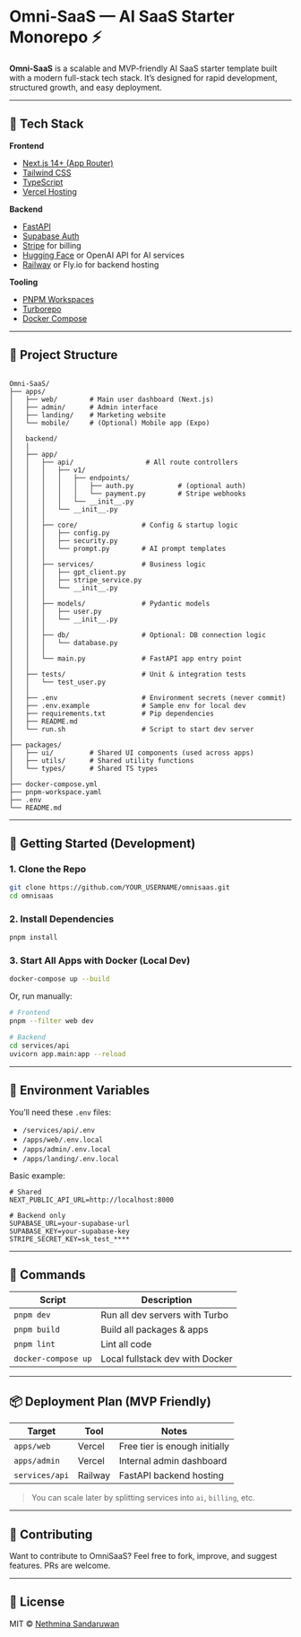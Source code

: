 # Omni-SaaS — AI SaaS Starter Monorepo ⚡

**Omni-SaaS** is a scalable and MVP-friendly AI SaaS starter template built with a modern full-stack tech stack. It’s designed for rapid development, structured growth, and easy deployment.

---

## 🔧 Tech Stack

**Frontend**
- [Next.js 14+ (App Router)](https://nextjs.org/)
- [Tailwind CSS](https://tailwindcss.com/)
- [TypeScript](https://www.typescriptlang.org/)
- [Vercel Hosting](https://vercel.com/)

**Backend**
- [FastAPI](https://fastapi.tiangolo.com/)
- [Supabase Auth](https://supabase.com/)
- [Stripe](https://stripe.com/) for billing
- [Hugging Face](https://huggingface.co/) or OpenAI API for AI services
- [Railway](https://railway.app/) or Fly.io for backend hosting

**Tooling**
- [PNPM Workspaces](https://pnpm.io/)
- [Turborepo](https://turbo.build/repo)
- [Docker Compose](https://docs.docker.com/compose/)

---

## 📁 Project Structure

```

Omni-SaaS/
├── apps/
│   ├── web/        # Main user dashboard (Next.js)
│   ├── admin/      # Admin interface
│   ├── landing/    # Marketing website
│   └── mobile/     # (Optional) Mobile app (Expo)
│
│   backend/
│   │
│   ├── app/
│   │   ├── api/                  # All route controllers
│   │   │   ├── v1/
│   │   │   │   ├── endpoints/
│   │   │   │   │   ├── auth.py           # (optional auth)
│   │   │   │   │   └── payment.py        # Stripe webhooks
│   │   │   │   └── __init__.py
│   │   │   └── __init__.py
│   │   │
│   │   ├── core/                # Config & startup logic
│   │   │   ├── config.py
│   │   │   ├── security.py
│   │   │   └── prompt.py        # AI prompt templates
│   │   │
│   │   ├── services/            # Business logic
│   │   │   ├── gpt_client.py
│   │   │   ├── stripe_service.py
│   │   │   └── __init__.py
│   │   │
│   │   ├── models/              # Pydantic models
│   │   │   ├── user.py
│   │   │   └── __init__.py
│   │   │
│   │   ├── db/                  # Optional: DB connection logic
│   │   │   └── database.py
│   │   │
│   │   └── main.py              # FastAPI app entry point
│   │
│   ├── tests/                   # Unit & integration tests
│   │   └── test_user.py
│   │
│   ├── .env                     # Environment secrets (never commit)
│   ├── .env.example             # Sample env for local dev
│   ├── requirements.txt         # Pip dependencies
│   ├── README.md
│   └── run.sh                   # Script to start dev server
│
├── packages/
│   ├── ui/         # Shared UI components (used across apps)
│   ├── utils/      # Shared utility functions
│   └── types/      # Shared TS types
│
├── docker-compose.yml
├── pnpm-workspace.yaml
├── .env
└── README.md

````

---

## 🚀 Getting Started (Development)

### 1. Clone the Repo

```bash
git clone https://github.com/YOUR_USERNAME/omnisaas.git
cd omnisaas
````

### 2. Install Dependencies

```bash
pnpm install
```

### 3. Start All Apps with Docker (Local Dev)

```bash
docker-compose up --build
```

Or, run manually:

```bash
# Frontend
pnpm --filter web dev

# Backend
cd services/api
uvicorn app.main:app --reload
```

---

## 🔐 Environment Variables

You’ll need these `.env` files:

* `/services/api/.env`
* `/apps/web/.env.local`
* `/apps/admin/.env.local`
* `/apps/landing/.env.local`

Basic example:

```env
# Shared
NEXT_PUBLIC_API_URL=http://localhost:8000

# Backend only
SUPABASE_URL=your-supabase-url
SUPABASE_KEY=your-supabase-key
STRIPE_SECRET_KEY=sk_test_****
```

---

## 🧱 Commands

| Script              | Description                     |
| ------------------- | ------------------------------- |
| `pnpm dev`          | Run all dev servers with Turbo  |
| `pnpm build`        | Build all packages & apps       |
| `pnpm lint`         | Lint all code                   |
| `docker-compose up` | Local fullstack dev with Docker |

---

## 📦 Deployment Plan (MVP Friendly)

| Target         | Tool    | Notes                         |
| -------------- | ------- | ----------------------------- |
| `apps/web`     | Vercel  | Free tier is enough initially |
| `apps/admin`   | Vercel  | Internal admin dashboard      |
| `services/api` | Railway | FastAPI backend hosting       |

> You can scale later by splitting services into `ai`, `billing`, etc.

---

## 👥 Contributing

Want to contribute to OmniSaaS? Feel free to fork, improve, and suggest features. PRs are welcome.

---

## 📄 License

MIT © [Nethmina Sandaruwan](https://github.com/ByteBigBoss)
